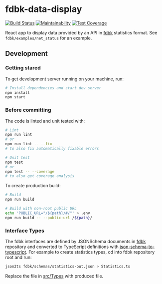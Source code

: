 # fdbk-data-display

[![Build Status](https://travis-ci.org/kangasta/fdbk-data-display.svg?branch=master)](https://travis-ci.org/kangasta/fdbk-data-display)
[![Maintainability](https://api.codeclimate.com/v1/badges/599a9467889aabe7ccd2/maintainability)](https://codeclimate.com/github/kangasta/fdbk-data-display/maintainability)
[![Test Coverage](https://api.codeclimate.com/v1/badges/599a9467889aabe7ccd2/test_coverage)](https://codeclimate.com/github/kangasta/fdbk-data-display/test_coverage)

React app to display data provided by an API in [fdbk](https://github.com/kangasta/fdbk.git) statistics format. See `fdbk/examples/net_status` for an example.

## Development

### Getting stared

To get development server running on your machine, run:

```bash
# Install dependencies and start dev server
npm install
npm start
```

### Before committing

The code is linted and unit tested with:

```bash
# Lint
npm run lint
# or
npm run lint -- --fix
# to also fix automatically fixable errors

# Unit test
npm test
# or
npm test -- --coverage
# to also get coverage analysis
```

To create production build:

```bash
# Build
npm run build

# Build with non-root public URL
echo 'PUBLIC_URL="/${path}/#/"' > .env
npm run build -- --public-url /${path}/
```

### Interface Types

The fdbk interfaces are defined by JSONSchema documents in [fdbk](https://github.com/kangasta/fdbk.git) repository and converted to TypeScript definitions with [json-schema-to-typescript](https://www.npmjs.com/package/json-schema-to-typescript). For example to create statistics types, cd into fdbk repository root and run:

```bash
json2ts fdbk/schemas/statistics-out.json > Statistics.ts
```

Replace the file in [src/Types](./src/Types) with produced file.
